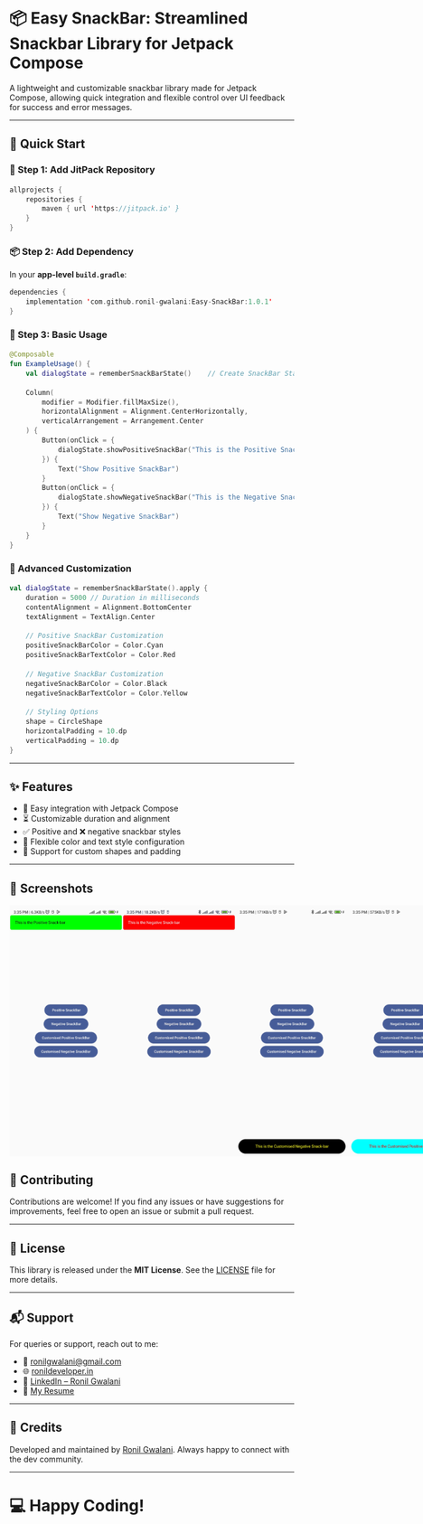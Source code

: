 # 📦 Easy SnackBar: Streamlined Snackbar Library for Jetpack Compose

A lightweight and customizable snackbar library made for Jetpack Compose, allowing quick integration and flexible control over UI feedback for success and error messages.

---

## 🚀 Quick Start

### 🔧 Step 1: Add JitPack Repository

```kotlin
allprojects {
    repositories {
        maven { url 'https://jitpack.io' }
    }
}
```

### 📦 Step 2: Add Dependency

In your **app-level `build.gradle`**:

```kotlin
dependencies {
    implementation 'com.github.ronil-gwalani:Easy-SnackBar:1.0.1'
}
```

### 🧪 Step 3: Basic Usage

```kotlin
@Composable
fun ExampleUsage() {
    val dialogState = rememberSnackBarState()    // Create SnackBar State

    Column(
        modifier = Modifier.fillMaxSize(),
        horizontalAlignment = Alignment.CenterHorizontally,
        verticalArrangement = Arrangement.Center
    ) {
        Button(onClick = {
            dialogState.showPositiveSnackBar("This is the Positive Snack-bar") // Use Positive Snackbar
        }) {
            Text("Show Positive SnackBar")
        }
        Button(onClick = {
            dialogState.showNegativeSnackBar("This is the Negative Snack-bar") // Use Negative Snackbar
        }) {
            Text("Show Negative SnackBar")
        }
    }
}
```

### 🎨 Advanced Customization

```kotlin
val dialogState = rememberSnackBarState().apply {
    duration = 5000 // Duration in milliseconds
    contentAlignment = Alignment.BottomCenter
    textAlignment = TextAlign.Center

    // Positive SnackBar Customization
    positiveSnackBarColor = Color.Cyan
    positiveSnackBarTextColor = Color.Red

    // Negative SnackBar Customization
    negativeSnackBarColor = Color.Black
    negativeSnackBarTextColor = Color.Yellow

    // Styling Options
    shape = CircleShape
    horizontalPadding = 10.dp
    verticalPadding = 10.dp
}
```

---

## ✨ Features

* 🔀 Easy integration with Jetpack Compose
* ⏳ Customizable duration and alignment
* ✅ Positive and ❌ negative snackbar styles
* 🎨 Flexible color and text style configuration
* 🧹 Support for custom shapes and padding

---

## 📸 Screenshots
<div style="display: flex; justify-content: space-between;">
    <img src="https://github.com/ronil-gwalani/Easy-SnackBar/blob/main/CustomSnackBar/screenshots/image1.png" alt="Positive Snackbar in default mode" width="200"/>
    <img src="https://github.com/ronil-gwalani/Easy-SnackBar/blob/main/CustomSnackBar/screenshots/image2.png" alt="Negative Snackbar in default mode" width="200"/>
    <img src="https://github.com/ronil-gwalani/Easy-SnackBar/blob/main/CustomSnackBar/screenshots/image3.png" alt="Positive Snackbar in Customized mode" width="200"/>
    <img src="https://github.com/ronil-gwalani/Easy-SnackBar/blob/main/CustomSnackBar/screenshots/image4.png" alt="Negative Snackbar in Customized mode" width="200"/>
</div>


## 🙌 Contributing

Contributions are welcome! If you find any issues or have suggestions for improvements, feel free to open an issue or submit a pull request.

---

## 📝 License

This library is released under the **MIT License**. See the [LICENSE](https://opensource.org/licenses/MIT) file for more details.

---

## 📬 Support

For queries or support, reach out to me:

* 📧 [ronilgwalani@gmail.com](mailto:ronilgwalani@gmail.com)
* 🌐 [ronildeveloper.in](https://ronildeveloper.in)
* 💼 [LinkedIn – Ronil Gwalani](https://www.linkedin.com/in/ronil-gwalani/)
* 📄 [My Resume](https://ronildeveloper.in/files/Ronil-CV.pdf)

---

## 👏 Credits

Developed and maintained by [Ronil Gwalani](https://github.com/ronil-gwalani). Always happy to connect with the dev community.

---

# 💻 Happy Coding!
